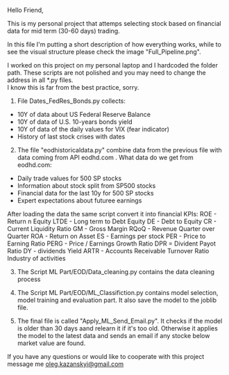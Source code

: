 Hello Friend,

This is my personal project that attemps selecting stock 
based on financial data for mid term (30-60 days) trading.

In this file I'm putting a short description of how everything works,
while to see the visual structure please check the image "Full_Pipeline.png".

I worked on this project on my personal laptop and I hardcoded the folder path.
These scripts are not polished and you may need to change the address in all *.py files.  
I know this is far from the best practice, sorry.


1. File Dates_FedRes_Bonds.py collects:
- 10Y of data about US Federal Reserve Balance 
- 10Y of data of U.S. 10-years bonds yield
- 10Y of data of the daily values for VIX (fear indicator)
- History of last stock crises with dates

2. The file "eodhistoricaldata.py" combine data from the previous file with data coming from API eodhd.com .
What data do we get from eodhd.com:
- Daily trade values for 500 SP stocks
- Information about stock split from SP500 stocks
- Financial data for the last 10y for 500 SP stocks
- Expert expectations about futuree earnings

After loading the data the same script convert it into financial KPIs: 
    ROE - Return n Equity
    LTDE - Long term to Debt Equity
    DE - Debt to Equity
    CR - Current Liquidity Ratio
    GM - Gross Margin
    RQoQ - Revenue Quarter over Quarter
    ROA - Return on Asset
    ES - Earnings per stock
    PER - Price to Earning Ratio
    PERG - Price / Earnings Growth Ratio
    DPR = Divident Payot Ratio
    DY - dividends Yield
    ARTR - Accounts Receivable Turnover Ratio
    Industry of activities

3. The Script ML Part/EOD/Data_cleaning.py contains the data cleaning process

4. The Script ML Part/EOD/ML_Classifiction.py contains model selection, model training and evaluation part.
It also save the model to the joblib file.


5. The final file is called "Apply_ML_Send_Email.py".
It checks if the model is older than 30 days aand relearn it if it's too old.
Otherwise it applies the model to the latest data and sends an email if any stocke below market value are found.

If you have any questions or would like to cooperate with this project message me
oleg.kazanskyi@gmail.com

